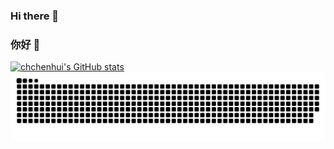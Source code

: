 ### Hi there 👋
### 你好 👋

[![chchenhui's GitHub stats](https://github-readme-stats.vercel.app/api?username=chchenhui)](https://github.com/chchenhui/github-readme-stats)
<picture>
  <source media="(prefers-color-scheme: dark)" srcset="https://raw.githubusercontent.com/wangyanbao666/wangyanbao666/output/github-contribution-grid-snake-dark.svg">
  <source media="(prefers-color-scheme: light)" srcset="https://raw.githubusercontent.com/wangyanbao666/wangyanbao666/output/github-contribution-grid-snake.svg">
  <img alt="github contribution grid snake animation" src="https://raw.githubusercontent.com/wangyanbao666/wangyanbao666/output/github-contribution-grid-snake.svg">
</picture>
<!--
[![chchenhui's GitHub stats](https://github-readme-stats.vercel.app/api?username=chchenhui)](https://github.com/chchenhui/github-readme-stats)
**chchenhui/chchenhui** is a ✨ _special_ ✨ repository because its `README.md` (this file) appears on your GitHub profile.

Here are some ideas to get you started:

- 🔭 I’m currently working on ...
- 🌱 I’m currently learning ...
- 👯 I’m looking to collaborate on ...
- 🤔 I’m looking for help with ...
- 💬 Ask me about ...
- 📫 How to reach me: ...
- 😄 Pronouns: ...
- ⚡ Fun fact: ...
-->
